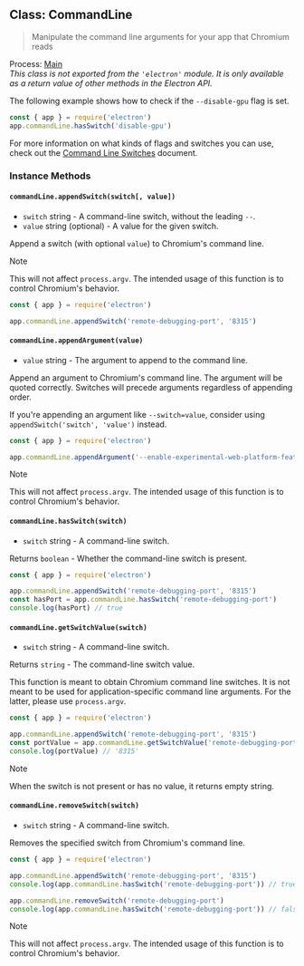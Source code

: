 ## Class: CommandLine

> Manipulate the command line arguments for your app that Chromium reads

Process: [Main](../glossary.md#main-process)<br />
_This class is not exported from the `'electron'` module. It is only available as a return value of other methods in the Electron API._

The following example shows how to check if the `--disable-gpu` flag is set.

```js
const { app } = require('electron')
app.commandLine.hasSwitch('disable-gpu')
```

For more information on what kinds of flags and switches you can use, check
out the [Command Line Switches](./command-line-switches.md)
document.

### Instance Methods

#### `commandLine.appendSwitch(switch[, value])`

* `switch` string - A command-line switch, without the leading `--`.
* `value` string (optional) - A value for the given switch.

Append a switch (with optional `value`) to Chromium's command line.

> [!NOTE]
> This will not affect `process.argv`. The intended usage of this function is to
control Chromium's behavior.

```js
const { app } = require('electron')

app.commandLine.appendSwitch('remote-debugging-port', '8315')
```

#### `commandLine.appendArgument(value)`

* `value` string - The argument to append to the command line.

Append an argument to Chromium's command line. The argument will be quoted
correctly. Switches will precede arguments regardless of appending order.

If you're appending an argument like `--switch=value`, consider using `appendSwitch('switch', 'value')` instead.

```js
const { app } = require('electron')

app.commandLine.appendArgument('--enable-experimental-web-platform-features')
```

> [!NOTE]
> This will not affect `process.argv`. The intended usage of this function is to
> control Chromium's behavior.

#### `commandLine.hasSwitch(switch)`

* `switch` string - A command-line switch.

Returns `boolean` - Whether the command-line switch is present.

```js
const { app } = require('electron')

app.commandLine.appendSwitch('remote-debugging-port', '8315')
const hasPort = app.commandLine.hasSwitch('remote-debugging-port')
console.log(hasPort) // true
```

#### `commandLine.getSwitchValue(switch)`

* `switch` string - A command-line switch.

Returns `string` - The command-line switch value.

This function is meant to obtain Chromium command line switches. It is not
meant to be used for application-specific command line arguments. For the
latter, please use `process.argv`.

```js
const { app } = require('electron')

app.commandLine.appendSwitch('remote-debugging-port', '8315')
const portValue = app.commandLine.getSwitchValue('remote-debugging-port')
console.log(portValue) // '8315'
```

> [!NOTE]
> When the switch is not present or has no value, it returns empty string.

#### `commandLine.removeSwitch(switch)`

* `switch` string - A command-line switch.

Removes the specified switch from Chromium's command line.

```js
const { app } = require('electron')

app.commandLine.appendSwitch('remote-debugging-port', '8315')
console.log(app.commandLine.hasSwitch('remote-debugging-port')) // true

app.commandLine.removeSwitch('remote-debugging-port')
console.log(app.commandLine.hasSwitch('remote-debugging-port')) // false
```

> [!NOTE]
> This will not affect `process.argv`. The intended usage of this function is to
> control Chromium's behavior.
